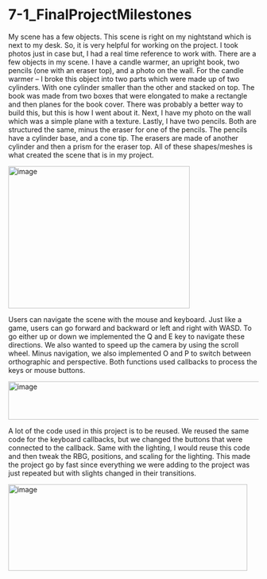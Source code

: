 # 7-1_FinalProjectMilestones

My scene has a few objects. This scene is right on my nightstand which is next to my 
desk. So, it is very helpful for working on the project. I took photos just in case but, I had a real 
time reference to work with. There are a few objects in my scene. I have a candle warmer, an 
upright book, two pencils (one with an eraser top), and a photo on the wall. For the candle 
warmer – I broke this object into two parts which were made up of two cylinders. With one 
cylinder smaller than the other and stacked on top. The book was made from two boxes that were 
elongated to make a rectangle and then planes for the book cover. There was probably a better 
way to build this, but this is how I went about it. Next, I have my photo on the wall which was a 
simple plane with a texture. Lastly, I have two pencils. Both are structured the same, minus the 
eraser for one of the pencils. The pencils have a cylinder base, and a cone tip. The erasers are 
made of another cylinder and then a prism for the eraser top. All of these shapes/meshes is what 
created the scene that is in my project.

<img width="365" height="286" alt="image" src="https://github.com/user-attachments/assets/69544bd5-a20b-4627-b8ba-0a74a643ab72" />

Users can navigate the scene 
with the mouse and keyboard. Just 
like a game, users can go forward 
and backward or left and right with 
WASD. To go either up or down we 
implemented the Q and E key to 
navigate these directions. We also 
wanted to speed up the camera by using the scroll wheel. Minus navigation, we also 
implemented O and P to switch between orthographic and perspective. Both functions used 
callbacks to process the keys or mouse buttons. 

<img width="527" height="77" alt="image" src="https://github.com/user-attachments/assets/ccf34e5e-fd8d-4ca8-b9d9-9e9208fd547d" />

A lot of the code used in this project is to be reused. We reused the same code for the 
keyboard callbacks, but we changed the buttons that were connected to the callback. Same with 
the lighting, I would reuse this code and then tweak the RBG, positions, and scaling for the 
lighting. This made the project go by fast since everything we were adding to the project was just 
repeated but with slights changed in their transitions.

<img width="481" height="174" alt="image" src="https://github.com/user-attachments/assets/65eb5a4d-4d56-4972-8cb3-96676af4e92d" />


